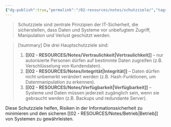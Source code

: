 ```yaml
---
{"dg-publish":true,"permalink":"/02-resources/notes/schutzziele/","tags":["it-sicherheit"],"noteIcon":"","updated":"2024-11-04T08:49:49.000+01:00"}
---
```


>Schutzziele sind zentrale Prinzipien der IT-Sicherheit, die sicherstellen, dass Daten und Systeme vor unbefugtem Zugriff, Manipulation und Verlust geschützt werden.


>[!summary] Die drei Hauptschutzziele sind:
>1. **[[02 - RESOURCES/Notes/Vertraulichkeit\|Vertraulichkeit]]** – nur autorisierte Personen dürfen auf bestimmte Daten zugreifen (z.B. Verschlüsselung von Kundendaten).
>2. **[[02 - RESOURCES/Notes/Integrität\|Integrität]]** – Daten dürfen nicht unbemerkt verändert werden (z.B. Hash-Funktionen, um Datenmanipulation zu erkennen).
>3. **[[02 - RESOURCES/Notes/Verfügbarkeit\|Verfügbarkeit]]** – Systeme und Daten müssen jederzeit zugänglich sein, wenn sie gebraucht werden (z.B. Backups und redundante Server).



Diese Schutzziele helfen, Risiken in der Informationssicherheit zu minimieren und den sicheren [[02 - RESOURCES/Notes/Betrieb\|Betrieb]] von Systemen zu gewährleisten.
